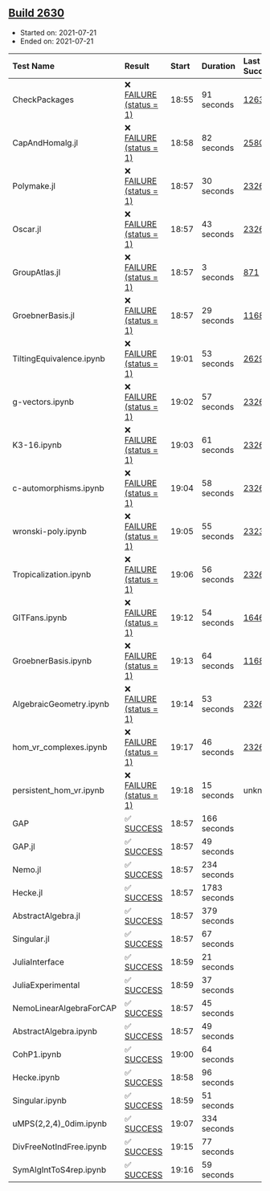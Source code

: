 ## [Build 2630](https://oscarci.mathematik.uni-kl.de/job/oscar-stable/2630/)

* Started on: 2021-07-21
* Ended on: 2021-07-21

| Test Name    | Result | Start | Duration | Last Success | First Failure |
|:-------------|:-------|:------|:---------|:-------------|:--------------|
| CheckPackages | ❌ [FAILURE (status = 1)](https://oscarci.mathematik.uni-kl.de/job/oscar-stable/2630/artifact/logs/build-2630/CheckPackages.log) | 18:55 | 91 seconds | [1263](https://oscarci.mathematik.uni-kl.de/job/oscar-stable/1263/) | [1264](https://oscarci.mathematik.uni-kl.de/job/oscar-stable/1264/) |
| CapAndHomalg.jl | ❌ [FAILURE (status = 1)](https://oscarci.mathematik.uni-kl.de/job/oscar-stable/2630/artifact/logs/build-2630/CapAndHomalg.jl.log) | 18:58 | 82 seconds | [2580](https://oscarci.mathematik.uni-kl.de/job/oscar-stable/2580/) | [2581](https://oscarci.mathematik.uni-kl.de/job/oscar-stable/2581/) |
| Polymake.jl | ❌ [FAILURE (status = 1)](https://oscarci.mathematik.uni-kl.de/job/oscar-stable/2630/artifact/logs/build-2630/Polymake.jl.log) | 18:57 | 30 seconds | [2326](https://oscarci.mathematik.uni-kl.de/job/oscar-stable/2326/) | [2327](https://oscarci.mathematik.uni-kl.de/job/oscar-stable/2327/) |
| Oscar.jl | ❌ [FAILURE (status = 1)](https://oscarci.mathematik.uni-kl.de/job/oscar-stable/2630/artifact/logs/build-2630/Oscar.jl.log) | 18:57 | 43 seconds | [2326](https://oscarci.mathematik.uni-kl.de/job/oscar-stable/2326/) | [2327](https://oscarci.mathematik.uni-kl.de/job/oscar-stable/2327/) |
| GroupAtlas.jl | ❌ [FAILURE (status = 1)](https://oscarci.mathematik.uni-kl.de/job/oscar-stable/2630/artifact/logs/build-2630/GroupAtlas.jl.log) | 18:57 | 3 seconds | [871](https://oscarci.mathematik.uni-kl.de/job/oscar-stable/871/) | [872](https://oscarci.mathematik.uni-kl.de/job/oscar-stable/872/) |
| GroebnerBasis.jl | ❌ [FAILURE (status = 1)](https://oscarci.mathematik.uni-kl.de/job/oscar-stable/2630/artifact/logs/build-2630/GroebnerBasis.jl.log) | 18:57 | 29 seconds | [1168](https://oscarci.mathematik.uni-kl.de/job/oscar-stable/1168/) | [1169](https://oscarci.mathematik.uni-kl.de/job/oscar-stable/1169/) |
| TiltingEquivalence.ipynb | ❌ [FAILURE (status = 1)](https://oscarci.mathematik.uni-kl.de/job/oscar-stable/2630/artifact/logs/build-2630/TiltingEquivalence.ipynb.log) | 19:01 | 53 seconds | [2629](https://oscarci.mathematik.uni-kl.de/job/oscar-stable/2629/) | [2630](https://oscarci.mathematik.uni-kl.de/job/oscar-stable/2630/) |
| g-vectors.ipynb | ❌ [FAILURE (status = 1)](https://oscarci.mathematik.uni-kl.de/job/oscar-stable/2630/artifact/logs/build-2630/g-vectors.ipynb.log) | 19:02 | 57 seconds | [2326](https://oscarci.mathematik.uni-kl.de/job/oscar-stable/2326/) | [2327](https://oscarci.mathematik.uni-kl.de/job/oscar-stable/2327/) |
| K3-16.ipynb | ❌ [FAILURE (status = 1)](https://oscarci.mathematik.uni-kl.de/job/oscar-stable/2630/artifact/logs/build-2630/K3-16.ipynb.log) | 19:03 | 61 seconds | [2326](https://oscarci.mathematik.uni-kl.de/job/oscar-stable/2326/) | [2327](https://oscarci.mathematik.uni-kl.de/job/oscar-stable/2327/) |
| c-automorphisms.ipynb | ❌ [FAILURE (status = 1)](https://oscarci.mathematik.uni-kl.de/job/oscar-stable/2630/artifact/logs/build-2630/c-automorphisms.ipynb.log) | 19:04 | 58 seconds | [2326](https://oscarci.mathematik.uni-kl.de/job/oscar-stable/2326/) | [2327](https://oscarci.mathematik.uni-kl.de/job/oscar-stable/2327/) |
| wronski-poly.ipynb | ❌ [FAILURE (status = 1)](https://oscarci.mathematik.uni-kl.de/job/oscar-stable/2630/artifact/logs/build-2630/wronski-poly.ipynb.log) | 19:05 | 55 seconds | [2323](https://oscarci.mathematik.uni-kl.de/job/oscar-stable/2323/) | [2324](https://oscarci.mathematik.uni-kl.de/job/oscar-stable/2324/) |
| Tropicalization.ipynb | ❌ [FAILURE (status = 1)](https://oscarci.mathematik.uni-kl.de/job/oscar-stable/2630/artifact/logs/build-2630/Tropicalization.ipynb.log) | 19:06 | 56 seconds | [2326](https://oscarci.mathematik.uni-kl.de/job/oscar-stable/2326/) | [2327](https://oscarci.mathematik.uni-kl.de/job/oscar-stable/2327/) |
| GITFans.ipynb | ❌ [FAILURE (status = 1)](https://oscarci.mathematik.uni-kl.de/job/oscar-stable/2630/artifact/logs/build-2630/GITFans.ipynb.log) | 19:12 | 54 seconds | [1646](https://oscarci.mathematik.uni-kl.de/job/oscar-stable/1646/) | [1647](https://oscarci.mathematik.uni-kl.de/job/oscar-stable/1647/) |
| GroebnerBasis.ipynb | ❌ [FAILURE (status = 1)](https://oscarci.mathematik.uni-kl.de/job/oscar-stable/2630/artifact/logs/build-2630/GroebnerBasis.ipynb.log) | 19:13 | 64 seconds | [1168](https://oscarci.mathematik.uni-kl.de/job/oscar-stable/1168/) | [1169](https://oscarci.mathematik.uni-kl.de/job/oscar-stable/1169/) |
| AlgebraicGeometry.ipynb | ❌ [FAILURE (status = 1)](https://oscarci.mathematik.uni-kl.de/job/oscar-stable/2630/artifact/logs/build-2630/AlgebraicGeometry.ipynb.log) | 19:14 | 53 seconds | [2326](https://oscarci.mathematik.uni-kl.de/job/oscar-stable/2326/) | [2327](https://oscarci.mathematik.uni-kl.de/job/oscar-stable/2327/) |
| hom_vr_complexes.ipynb | ❌ [FAILURE (status = 1)](https://oscarci.mathematik.uni-kl.de/job/oscar-stable/2630/artifact/logs/build-2630/hom_vr_complexes.ipynb.log) | 19:17 | 46 seconds | [2326](https://oscarci.mathematik.uni-kl.de/job/oscar-stable/2326/) | [2327](https://oscarci.mathematik.uni-kl.de/job/oscar-stable/2327/) |
| persistent_hom_vr.ipynb | ❌ [FAILURE (status = 1)](https://oscarci.mathematik.uni-kl.de/job/oscar-stable/2630/artifact/logs/build-2630/persistent_hom_vr.ipynb.log) | 19:18 | 15 seconds | unknown | unknown |
| GAP | ✅ [SUCCESS](https://oscarci.mathematik.uni-kl.de/job/oscar-stable/2630/artifact/logs/build-2630/GAP.log) | 18:57 | 166 seconds |  |  |
| GAP.jl | ✅ [SUCCESS](https://oscarci.mathematik.uni-kl.de/job/oscar-stable/2630/artifact/logs/build-2630/GAP.jl.log) | 18:57 | 49 seconds |  |  |
| Nemo.jl | ✅ [SUCCESS](https://oscarci.mathematik.uni-kl.de/job/oscar-stable/2630/artifact/logs/build-2630/Nemo.jl.log) | 18:57 | 234 seconds |  |  |
| Hecke.jl | ✅ [SUCCESS](https://oscarci.mathematik.uni-kl.de/job/oscar-stable/2630/artifact/logs/build-2630/Hecke.jl.log) | 18:57 | 1783 seconds |  |  |
| AbstractAlgebra.jl | ✅ [SUCCESS](https://oscarci.mathematik.uni-kl.de/job/oscar-stable/2630/artifact/logs/build-2630/AbstractAlgebra.jl.log) | 18:57 | 379 seconds |  |  |
| Singular.jl | ✅ [SUCCESS](https://oscarci.mathematik.uni-kl.de/job/oscar-stable/2630/artifact/logs/build-2630/Singular.jl.log) | 18:57 | 67 seconds |  |  |
| JuliaInterface | ✅ [SUCCESS](https://oscarci.mathematik.uni-kl.de/job/oscar-stable/2630/artifact/logs/build-2630/JuliaInterface.log) | 18:59 | 21 seconds |  |  |
| JuliaExperimental | ✅ [SUCCESS](https://oscarci.mathematik.uni-kl.de/job/oscar-stable/2630/artifact/logs/build-2630/JuliaExperimental.log) | 18:59 | 37 seconds |  |  |
| NemoLinearAlgebraForCAP | ✅ [SUCCESS](https://oscarci.mathematik.uni-kl.de/job/oscar-stable/2630/artifact/logs/build-2630/NemoLinearAlgebraForCAP.log) | 18:57 | 45 seconds |  |  |
| AbstractAlgebra.ipynb | ✅ [SUCCESS](https://oscarci.mathematik.uni-kl.de/job/oscar-stable/2630/artifact/logs/build-2630/AbstractAlgebra.ipynb.log) | 18:57 | 49 seconds |  |  |
| CohP1.ipynb | ✅ [SUCCESS](https://oscarci.mathematik.uni-kl.de/job/oscar-stable/2630/artifact/logs/build-2630/CohP1.ipynb.log) | 19:00 | 64 seconds |  |  |
| Hecke.ipynb | ✅ [SUCCESS](https://oscarci.mathematik.uni-kl.de/job/oscar-stable/2630/artifact/logs/build-2630/Hecke.ipynb.log) | 18:58 | 96 seconds |  |  |
| Singular.ipynb | ✅ [SUCCESS](https://oscarci.mathematik.uni-kl.de/job/oscar-stable/2630/artifact/logs/build-2630/Singular.ipynb.log) | 18:59 | 51 seconds |  |  |
| uMPS(2,2,4)_0dim.ipynb | ✅ [SUCCESS](https://oscarci.mathematik.uni-kl.de/job/oscar-stable/2630/artifact/logs/build-2630/uMPS-2-2-4-_0dim.ipynb.log) | 19:07 | 334 seconds |  |  |
| DivFreeNotIndFree.ipynb | ✅ [SUCCESS](https://oscarci.mathematik.uni-kl.de/job/oscar-stable/2630/artifact/logs/build-2630/DivFreeNotIndFree.ipynb.log) | 19:15 | 77 seconds |  |  |
| SymAlgIntToS4rep.ipynb | ✅ [SUCCESS](https://oscarci.mathematik.uni-kl.de/job/oscar-stable/2630/artifact/logs/build-2630/SymAlgIntToS4rep.ipynb.log) | 19:16 | 59 seconds |  |  |

